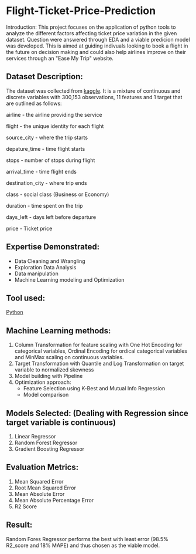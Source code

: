 # Flight-Ticket-Price-Prediction
Introduction: This project focuses on the application of python tools to analyze the different factors affecting ticket price variation in the given dataset. Question were answered through EDA and a viable predicion model was developed. This is aimed at guiding indivuals looking to book a flight in the future on decision making and could also help airlines improve on their services through an "Ease My Trip" website.

## Dataset Description:
The dataset was collected from [kaggle](https://www.kaggle.com/datasets/shubhambathwal/flight-price-prediction). It is a mixture of continuous and discrete variables with 300,153 observations, 11 features and 1 target that are outlined as follows:

airline - the airline providing the service

flight - the unique identity for each flight

source_city - where the trip starts

depature_time - time flight starts

stops - number of stops during flight

arrival_time - time flight ends

destination_city - where trip ends

class - social class (Business or Economy)

duration - time spent on the trip

days_left - days left before departure

price - Ticket price

## Expertise Demonstrated:

- Data Cleaning and Wrangling
- Exploration Data Analysis
- Data manipulation
- Machine Learning modeling and Optimization

## Tool used:
[Python](https://github.com/MrLIT97/Flight-Ticket-Price-Prediction/blob/main/Flight%20Ticket%20price%20Prediction%201-Copy1.ipynb)
  
## Machine Learning methods:

1. Column Transformation for feature scaling with One Hot Encoding for categorical variables, Ordinal Encoding for ordical categorical variables and MinMax scaling on continuous variables.
2. Target Transformation with Quantile and Log Transformation on target variable to normalized skewness
3. Model building with Pipeline
4. Optimization approach:
    * Feature Selection using K-Best and Mutual Info Regression
    * Model comparison

## Models Selected: (Dealing with Regression since target variable is continuous)
1. Linear Regressor
2. Random Forest Regressor
3. Gradient Boosting Regressor

## Evaluation Metrics:
1. Mean Squared Error
2. Root Mean Squared Error
3. Mean Absolute Error
4. Mean Absolute Percentage Error
5. R2 Score

## Result: 
Random Fores Regressor performs the best with least error (98.5% R2_score and 18% MAPE) and thus chosen as the viable model.
